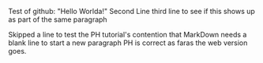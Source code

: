 Test of github: "Hello Worlda!"
Second Line
third line to see if this shows up as part of the same paragraph

Skipped a line to test the PH tutorial's contention that MarkDown needs a blank line to start a new paragraph
PH is correct as faras the web version goes.
